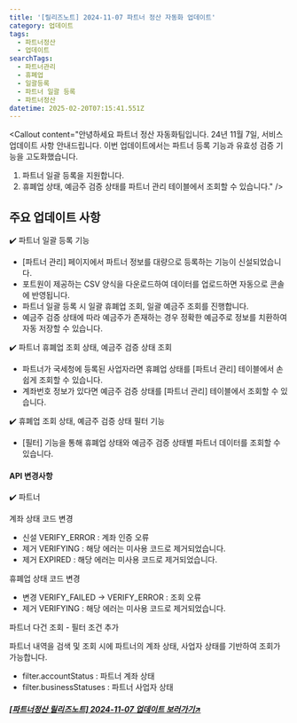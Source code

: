 ```yaml
---
title: '[릴리즈노트] 2024-11-07 파트너 정산 자동화 업데이트'
category: 업데이트
tags:
  - 파트너정산
  - 업데이트
searchTags:
  - 파트너관리
  - 휴폐업
  - 일괄등록
  - 파트너 일괄 등록
  - 파트너정산
datetime: 2025-02-20T07:15:41.551Z
---
```


<Callout title="2024년 11월 07일 파트너 정산 자동화 업데이트 소식을 안내드립니다." />



<Callout content="안녕하세요 파트너 정산 자동화팀입니다.
24년 11월 7일, 서비스 업데이트 사항 안내드립니다.
이번 업데이트에서는 파트너 등록 기능과 유효성 검증 기능을 고도화했습니다.

1. 파트너 일괄 등록을 지원합니다.
2. 휴폐업 상태, 예금주 검증 상태를 파트너 관리 테이블에서 조회할 수 있습니다." />

## **주요 업데이트 사항**

✔️ 파트너 일괄 등록 기능



- \[파트너 관리] 페이지에서 파트너 정보를 대량으로 등록하는 기능이 신설되었습니다.
- 포트원이 제공하는 CSV 양식을 다운로드하여 데이터를 업로드하면 자동으로 콘솔에 반영됩니다.
- 파트너 일괄 등록 시 일괄 휴폐업 조회, 일괄 예금주 조회를 진행합니다.
- 예금주 검증 상태에 따라 예금주가 존재하는 경우 정확한 예금주로 정보를 치환하여 자동 저장할 수 있습니다.

✔️ 파트너 휴폐업 조회 상태, 예금주 검증 상태 조회



- 파트너가 국세청에 등록된 사업자라면 휴폐업 상태를 \[파트너 관리] 테이블에서 손쉽게 조회할 수 있습니다.
- 계좌번호 정보가 있다면 예금주 검증 상태를 \[파트너 관리] 테이블에서 조회할 수 있습니다.

✔️ 휴폐업 조회 상태, 예금주 검증 상태 필터 기능



- \[필터] 기능을 통해 휴폐업 상태와 예금주 검증 상태별 파트너 데이터를 조회할 수 있습니다.

#### **API 변경사항**

✔️ 파트너

계좌 상태 코드 변경

- 신설 VERIFY\_ERROR : 계좌 인증 오류
- 제거 VERIFYING : 해당 에러는 미사용 코드로 제거되었습니다.
- 제거 EXPIRED : 해당 에러는 미사용 코드로 제거되었습니다.

휴폐업 상태 코드 변경

- 변경 VERIFY\_FAILED → VERIFY\_ERROR : 조회 오류
- 제거 VERIFYING : 해당 에러는 미사용 코드로 제거되었습니다.

파트너 다건 조회 - 필터 조건 추가

파트너 내역을 검색 및 조회 시에 파트너의 계좌 상태, 사업자 상태를 기반하여 조회가 가능합니다.

- filter.accountStatus : 파트너 계좌 상태
- filter.businessStatuses : 파트너 사업자 상태

##### [\[파트너정산 릴리즈노트\] 2024-11-07 업데이트 보러가기↗](https://developers.portone.io/release-notes/platform/2024-11-07)

